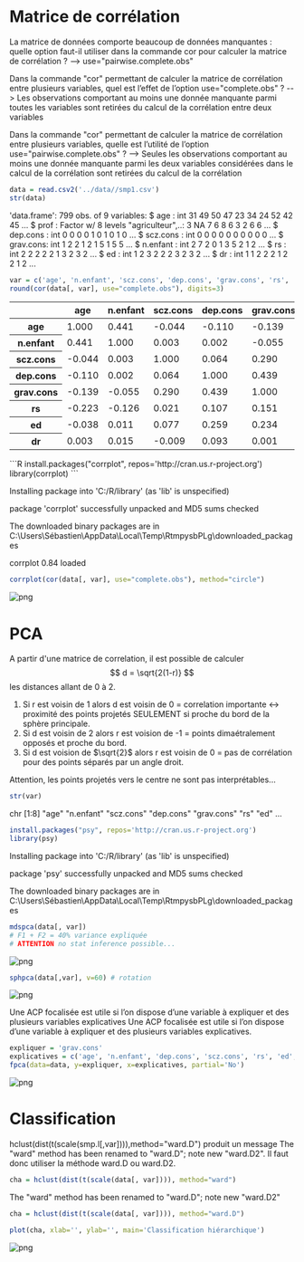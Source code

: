 
# Matrice de corrélation

La matrice de données comporte beaucoup de données manquantes : quelle option faut-il utiliser dans la commande cor pour calculer la matrice de corrélation ?
--> use="pairwise.complete.obs"

Dans la commande "cor" permettant de calculer la matrice de corrélation entre plusieurs variables, quel est l’effet de l’option use="complete.obs" ?
--> Les observations comportant au moins une donnée manquante parmi toutes les variables sont retirées du calcul de la corrélation entre deux variables

Dans la commande "cor" permettant de calculer la matrice de corrélation entre plusieurs variables, quelle est l’utilité de l’option use="pairwise.complete.obs" ?
--> Seules les observations comportant au moins une donnée manquante parmi les deux variables considérées dans le calcul de la corrélation sont retirées du calcul de la corrélation


```R
data = read.csv2('../data//smp1.csv')
str(data)
```

'data.frame':	799 obs. of  9 variables:
 $ age      : int  31 49 50 47 23 34 24 52 42 45 ...
 $ prof     : Factor w/ 8 levels "agriculteur",..: 3 NA 7 6 8 6 3 2 6 6 ...
 $ dep.cons : int  0 0 0 0 1 0 1 0 1 0 ...
 $ scz.cons : int  0 0 0 0 0 0 0 0 0 0 ...
 $ grav.cons: int  1 2 2 1 2 1 5 1 5 5 ...
 $ n.enfant : int  2 7 2 0 1 3 5 2 1 2 ...
 $ rs       : int  2 2 2 2 2 1 3 2 3 2 ...
 $ ed       : int  1 2 3 2 2 2 3 2 3 2 ...
 $ dr       : int  1 1 2 2 2 1 2 2 1 2 ...

```R
var = c('age', 'n.enfant', 'scz.cons', 'dep.cons', 'grav.cons', 'rs', 'ed', 'dr')
round(cor(data[, var], use="complete.obs"), digits=3)
```


<table>
<thead><tr><th></th><th scope=col>age</th><th scope=col>n.enfant</th><th scope=col>scz.cons</th><th scope=col>dep.cons</th><th scope=col>grav.cons</th><th scope=col>rs</th><th scope=col>ed</th><th scope=col>dr</th></tr></thead>
<tbody>
	<tr><th scope=row>age</th><td> 1.000</td><td> 0.441</td><td>-0.044</td><td>-0.110</td><td>-0.139</td><td>-0.223</td><td>-0.038</td><td> 0.003</td></tr>
	<tr><th scope=row>n.enfant</th><td> 0.441</td><td> 1.000</td><td> 0.003</td><td> 0.002</td><td>-0.055</td><td>-0.126</td><td> 0.011</td><td> 0.015</td></tr>
	<tr><th scope=row>scz.cons</th><td>-0.044</td><td> 0.003</td><td> 1.000</td><td> 0.064</td><td> 0.290</td><td> 0.021</td><td> 0.077</td><td>-0.009</td></tr>
	<tr><th scope=row>dep.cons</th><td>-0.110</td><td> 0.002</td><td> 0.064</td><td> 1.000</td><td> 0.439</td><td> 0.107</td><td> 0.259</td><td> 0.093</td></tr>
	<tr><th scope=row>grav.cons</th><td>-0.139</td><td>-0.055</td><td> 0.290</td><td> 0.439</td><td> 1.000</td><td> 0.151</td><td> 0.234</td><td> 0.001</td></tr>
	<tr><th scope=row>rs</th><td>-0.223</td><td>-0.126</td><td> 0.021</td><td> 0.107</td><td> 0.151</td><td> 1.000</td><td> 0.093</td><td> 0.088</td></tr>
	<tr><th scope=row>ed</th><td>-0.038</td><td> 0.011</td><td> 0.077</td><td> 0.259</td><td> 0.234</td><td> 0.093</td><td> 1.000</td><td> 0.115</td></tr>
	<tr><th scope=row>dr</th><td> 0.003</td><td> 0.015</td><td>-0.009</td><td> 0.093</td><td> 0.001</td><td> 0.088</td><td> 0.115</td><td> 1.000</td></tr>
</tbody>
</table>
```R
install.packages("corrplot", repos='http://cran.us.r-project.org')
library(corrplot)
```

Installing package into 'C:/R/library'
(as 'lib' is unspecified)

package 'corrplot' successfully unpacked and MD5 sums checked

The downloaded binary packages are in
​	C:\Users\Sébastien\AppData\Local\Temp\RtmpysbPLg\downloaded_packages

corrplot 0.84 loaded

```R
corrplot(cor(data[, var], use="complete.obs"), method="circle")
```


![png](output_7_0.png)


# PCA

A partir d'une matrice de correlation, il est possible de calculer
$$ d = \sqrt{2(1-r)} $$
les distances allant de 0 à 2.
1. Si r est voisin de 1 alors d est voisin de 0 = correlation importante <-> proximité des points projetés SEULEMENT si proche du bord de la sphère principale.
2. Si d est voisin de 2 alors r est voision de -1 = points dimaétralement opposés et proche du bord.
3. Si d est voision de $\sqrt{2}$ alors r est voisin de 0 = pas de corrélation pour des points séparés par un angle droit.

Attention, les points projetés vers le centre ne sont pas interprétables...


```R
str(var)
```

 chr [1:8] "age" "n.enfant" "scz.cons" "dep.cons" "grav.cons" "rs" "ed" ...

```R
install.packages("psy", repos='http://cran.us.r-project.org')
library(psy)
```

Installing package into 'C:/R/library'
(as 'lib' is unspecified)

package 'psy' successfully unpacked and MD5 sums checked

The downloaded binary packages are in
​	C:\Users\Sébastien\AppData\Local\Temp\RtmpysbPLg\downloaded_packages

```R
mdspca(data[, var])
# F1 + F2 = 40% variance expliquée
# ATTENTION no stat inference possible...
```


![png](output_12_0.png)

```R
sphpca(data[,var], v=60) # rotation
```


![png](output_13_0.png)


Une ACP focalisée est utile si l’on dispose d’une variable à expliquer et des plusieurs variables explicatives Une ACP focalisée est utile si l’on dispose d’une variable à expliquer et des plusieurs variables explicatives.


```R
expliquer = 'grav.cons'
explicatives = c('age', 'n.enfant', 'dep.cons', 'scz.cons', 'rs', 'ed', 'dr')
fpca(data=data, y=expliquer, x=explicatives, partial='No')
```


![png](output_15_0.png)


# Classification

hclust(dist(t(scale(smp.l[,var]))),method="ward.D") produit un message The "ward" method has been renamed to "ward.D"; note new "ward.D2". Il faut donc utiliser la méthode ward.D ou ward.D2.


```R
cha = hclust(dist(t(scale(data[, var]))), method="ward")
```

The "ward" method has been renamed to "ward.D"; note new "ward.D2"

```R
cha = hclust(dist(t(scale(data[, var]))), method="ward.D")
```


```R
plot(cha, xlab='', ylab='', main='Classification hiérarchique')
```


![png](output_20_0.png)


